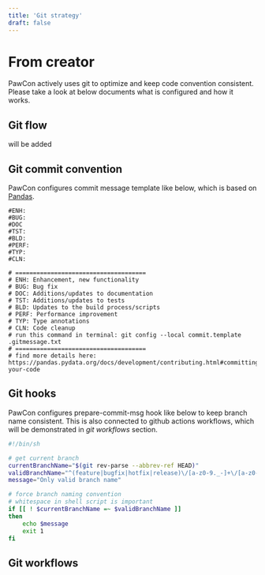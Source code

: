 ```yaml
---
title: 'Git strategy'
draft: false
---
```


# From creator

PawCon actively uses git to optimize and keep code convention consistent. Please take a look at below documents what is configured and how it works.

## Git flow

will be added

## Git commit convention

PawCon configures commit message template like below, which is based on [Pandas](https://pandas.pydata.org/docs/development/contributing.html#committing-your-code).

```
#ENH:
#BUG:
#DOC
#TST:
#BLD:
#PERF:
#TYP:
#CLN:

# =====================================
# ENH: Enhancement, new functionality
# BUG: Bug fix
# DOC: Additions/updates to documentation
# TST: Additions/updates to tests
# BLD: Updates to the build process/scripts
# PERF: Performance improvement
# TYP: Type annotations
# CLN: Code cleanup
# run this command in terminal: git config --local commit.template .gitmessage.txt
# =====================================
# find more details here: https://pandas.pydata.org/docs/development/contributing.html#committing-your-code
```

## Git hooks

PawCon configures prepare-commit-msg hook like below to keep branch name consistent. This is also connected to github actions workflows, which will be demonstrated in _git workflows_ section.

```sh
#!/bin/sh

# get current branch
currentBranchName="$(git rev-parse --abbrev-ref HEAD)"
validBranchName="^(feature|bugfix|hotfix|release)\/[a-z0-9._-]+\/[a-z0-9._-]+$"
message="Only valid branch name"

# force branch naming convention
# whitespace in shell script is important
if [[ ! $currentBranchName =~ $validBranchName ]]
then
    echo $message
    exit 1
fi
```

## Git workflows
